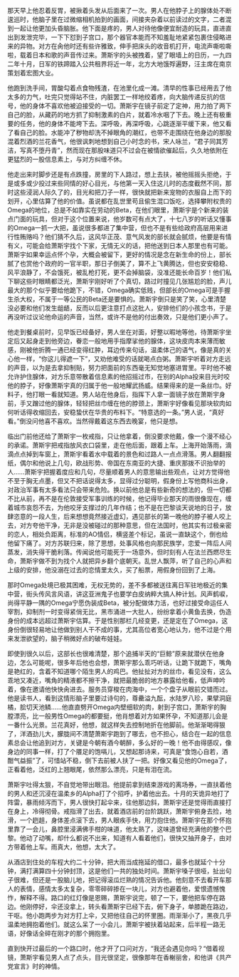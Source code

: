 那天早上他忍着反胃，被揪着头发从后面来了一次。男人在他脖子上的腺体处不断逡巡时，他脑子里在过微缩相机拍到的画面，间接夹杂着以前读过的文字，二者混到一起让他更加头昏脑胀。他下面是疼的，男人对待他像便宜耐造的玩具，直进直出到发泄完毕，一下下怼到子宫口，那个器官本能而不知羞耻地紧紧包裹住侵略进来的异物。对方在肏他时还有些许雅致，伸手把床头的收音机打开，电流声嘶啦嘶啦，载着日本和歌的声音传过来。萧斯宇的头被拽着，望了眼墙上的日历，一九四二年十月，日军的铁蹄踏入公共租界将近一年，北方大地饿殍遍野，汪主席在南京策划着宏图大业。

他跑到洗手间，胃酸勾着点食物残渣，在池里化成一滩。清早的性事已经用去了他太多的力气，吐完只觉得站不住，内脏罢工一样地绞着疼，向大脑传递反抗的信号，他的身体不喜欢他被迫接受的一切。萧斯宇在镜子前定了定神，用力拍了两下自己的脸，从藏药的地方抓了抑制激素的白片，就着冷水咽了下去。晚上还有极重要的任务，他的身体不能垮下去。深呼吸，再深呼吸，心跳逐渐平缓下来，他又看了看自己的脸。水能冲了秽物却洗不掉眼角的潮红，也带不走围绕在他身边的那股混着烈酒的兰花香气，他很讽刺地想到自己小时念的书，宋人咏兰，“君子同其芳洁，写真不堕丹青”，然而现在那股味道只不过会在被情欲催起后，久久地依附在更猛烈的一股信息素上，与对方纠缠不休。

他走出来时脚步还是有点跌撞，房里的下人路过，想上去扶，被他摇摇头拒绝，于是或多或少投过来些同情的好心目光，与他第一天入住这儿时的态度截然不同，那时这些浸润人际久了的，目光和把刀子一样，很快就把新来宠物的衣服自上而下的划开，心里估算了他的价值。虽说都在乱世里苟且偷生混口饭吃，选择攀附权贵的Omega的地位，总是不如靠实在劳动的Beta，在他们眼里，萧斯宇是个新来的装点门面的玩具，但对于这个位置来说，他岁数可有点大了，十七八岁的听话又懂事的Omega一抓一大把，虽说很多都进了集中营，但也不是有些给政府高层用来进行性贿赂吗？他们猜不久后，这风华正茂、意气风发的部长就会腻烦，他要是有情有义，可能会给萧斯宇找个下家，无情无义的话，把他送到日本人那里也有可能。萧斯宇如果幸运点怀个孕，大概会被留下，更好的情况是念在新生命的份上，部长腻了也赏他个政府的一官半职，那日子倒美了，算不上飞黄腾达，但也安安稳稳、风平浪静了，不会饿死，被乱枪打死，更不会掉脑袋，没准还能长命百岁！他们私下聊这些时眼睛都泛光，萧斯宇刚好听了个真切，路过时撞见几张尴尬的脸，声儿最大的那个似乎要给他跪下，不错，Omega确实低贱，但部长的Omega可是手握生杀大权，不属于一等公民的Beta还是要惧的。萧斯宇倒只是笑了笑，心里清楚没必要和他们发生龃龉，反而以后更注意打点这批人，安排他们的小孩念书，于是再没听过议论他命运的声音，当然，或许不是他的付出奏效，只是他们更小声了。

他走到餐桌前时，见早饭已经备好，男人坐在对面，好整以暇地等他，待萧斯宇坐定后又起身走到他旁边，眷恋一般地用手指摩挲他的腺体，这块皮肉本来薄而敏感，刚被他折腾一通已经变得红肿，耳边传来句话，温柔体己的语气，像是真的关心他一样，“你这儿得遮一下”，又劝他难受的话就喝点白粥。萧斯宇听着对方走远的声音，以为是去拿抑制贴，努力把面前的东西毫无知觉地塞进胃里。平时他不被允许护住腺体，对方乐意带散着信息素的他招摇过市，在别的Alpha投来目光时咬他的脖子，好像萧斯宇真的归属于他一般地耀武扬威。结果得来的是一条丝巾。好料子，他打眼一看就知道。男人站在他身后，指挥下人拿一面镜子放在萧斯宇身前，手又蹭过他的腺体，轻轻把丝巾缠在他的脖颈上，萧斯宇好像看见那块软肉如何听话得收缩回去，安稳蛰伏在华贵的布料下。“特意选的一条。”男人说，“真好看。”倒没问他喜不喜欢。当然得戴着这东西去晚宴，他只是想。

临出门前他还给了萧斯宇一枚戒指，只让他拿着，倒没要求他戴，像一个漫不经心的承诺。萧斯宇把戒指放风衣口袋里，走在他后面，跟着上车。上海开始落雨，滴滴点点掉到车窗上，萧斯宇看着水中载着的景色和过路人一点点滑落。男人翻翻报纸，偶尔和他说上几句，欧战形势、帝国在东南亚的大捷、重庆那拨不识抬举的人……萧斯宇把握着度应和几句，尽量顺着男人的意思输出些观点，让对方觉得他不至于胸无点墨，但又不把话说得太多，显得过分聪明，假身份上写他商科出身，对政治军事有太多看法只会带来危险。换以前他总是有些新奇的想法的，但一切都不比从前，再不是在伦敦接受军事训练的时候，他记得毕业那天的雨很像现在，缠着城市哀怨不去，为他咬牙支撑过的几年作结；也不是在巴黎谈天说地的日子，放肆恣意的一段人生，后来想想竟然接近虚幻，遇见部长的第一晚他的脖子被人咬上去，对方夸他干净，无非是没被碰过的那种意思，但在法国时，他其实有过极亲密的恋人，相处负距离，标准的AO情侣，横竖差个标记，虽说一直缺这个，倒也给他留下痛了。对方苏联归来，除了思想，处事风格也向那民族学，恋爱一阵后人间蒸发，消失得干脆利落。传闻说他可能死于一场意外，但时刻有人在法兰西燃尽生命，萧斯宇做不到为找个人就把异乡翻个底朝天。乱世人飘萍，听了自己的心声和上级的安排，他没溺在过去的恋情里太久，买了船票，用假身份回到了上海。

那时Omega处境已极其困难，无权无势的，差不多都被送往离日军驻地极近的集中营，街头传风言风语，讲这亚洲鬼子也要学白皮纳粹大搞人种计划。风声鹤唳，尚得平静一隅的Omega宁愿伪装成Beta，被分配做体力活，也好过接受命运任人宰割，抑制剂一时变得紧俏无比，黑市涌进一大批人，纷纷拿着小黄鱼去换，伪造身份的成本远超过萧斯宇估算。于是性别那栏几经变更，还是定在了Omega，这身份倒很轻易地让他做到别人干不成的事，尤其高位者宽心地认为，他不过是个用来发泄欲望的，脑子稍微好点的破布娃娃。

即使到很久以后，这部长也很难清楚，那个追捕半天的“巨鲸”原来就潜伏在他身边，怎么可能呢，很多年后他也会想，萧斯宇那么乖巧听话，让跪下就跪下，嘴角是艳红的，含着不知道哪个陌生男人的鸡巴。他扯扯对方的丝巾，看见没有，这么乖地又凑近，嘴角的精液都不擦干净，就把最脆弱的地方暴露给他看，低声呻吟着，像在邀请他快快肏进去。服务员穿梭在肉海中，一个个盘子从眼前交错而过。他是读书人，看到这情形脑子里要过诗句的，尊罍溢九酝，水陆罗八珍，果擘洞庭橘，脍切天池鳞……他直直劈开Omega内壁细软的肉，射到子宫口，萧斯宇的胸膛漂亮，比一般男性Omega的都要挺，他肖想着对方如果怀孕，不知道那儿会是一番什么光景。兰花真好，他想，就这样失去控制地折在他脚前。他渐渐喝得狠了，洋酒劲儿大，朦胧间不清楚萧斯宇跑到了哪去，也不担心，结合在一起的信息素总会让他追到对方，关键是今朝有酒今朝醉，多么好的一晚！他不由得感叹，像身边的同事一样，打了个餍足的饱嗝儿，又想起那诗来，可真是“食饱心自若，酒酣气益振”了，可惜站不稳，倒下去前被人扶了一把。好像又看见他的Omega了，正看着他，泛红的上翘眼尾，依然那么漂亮，只是有泪在流。

萧斯宇吐得太狠，不自觉地带出眼泪。他提前拿到结束游戏的离场券，一直扶着他的男人和还沉浸在温柔乡的Alpha打了个招呼，护着他出去。十月的天诡异地打了阵雷，暴雨倾泻而下，男人很快打起伞来，往他那边斜，萧斯宇还是觉得雨直接打在身上，冷得彻骨。戒指滑了出去，就着酒店前的台阶跳跃，萧斯宇俯身去捡，地滑，一个趔趄，身体差点滚下去，男人眼疾手快，用力抱住他。萧斯宇在那个怀抱里靠了一会儿，鼻腔里浸满佛手柑的味道，他太熟了，这味道曾经充满他的整个巴黎。他动了动嘴，却什么都说不出来，知道有人看着他们，很快又抽开身子，由对方带着他上车。雨真大，他想，太大了。

从酒店到住处的车程大约二十分钟，把大雨当成拖延的借口，最多也就延个十分钟，满打满算四十分钟封顶，这是他们一共的独处时间。萧斯宇嗓子很哑，扯出句子很难，但还是一股脑儿地，把记得滚瓜烂熟的情况告诉他。他刻意不去看开车那人的表情，感情太多太复杂，零零碎碎掺在一块儿，对方也避着他，爱恨遗憾愧怍，解释不得。路口的红灯像是恩赐，萧斯宇说完，顿了一下，要他把车停在路边。他刚停好，伞还没拿上，转头看萧斯宇已经下去，俯下身子，单膝跪在路边，干呕。他小跑两步为对方打上伞，又把他往自己的怀里圈。雨渐渐小了，黑夜几乎温柔地拥抱着他们。就这么呆了一小会儿，萧斯宇被扶着站起来，后半程一路无语，好像话全碎在刚才的那个拥抱里。

直到快开过最后的一个路口时，他才开了口问对方，“我还会遇见你吗？“借着视镜，萧斯宇看见男人点了点头，目光很坚定，很像那年在香榭丽舍，和他讲《共产党宣言》时的神情。
